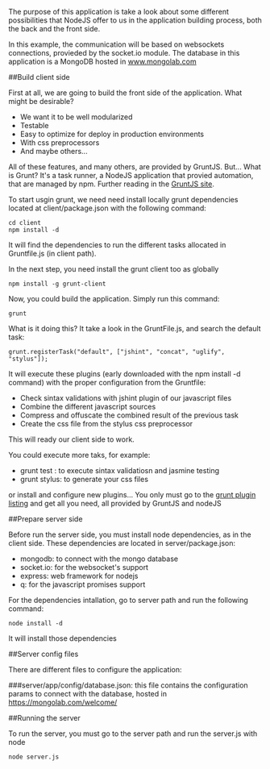 The purpose of this application is take a look about some different possibilities that NodeJS offer to us in the application building process, both the back and the front side.

In this example, the communication will be based on websockets connections, provieded by the socket.io module.
The database in this application is a MongoDB hosted in www.mongolab.com

##Build client side

First at all, we are going to build the front side of the application. What might be desirable?

- We want it to be well modularized
- Testable
- Easy to optimize for deploy in production environments
- With css preprocessors
- And maybe others...

All of these features, and many others, are provided by GruntJS. But... What is Grunt? It's a task runner, a NodeJS application that provied automation, that are managed by npm. Further reading in the <a target="_blank" href="http://gruntjs.com">GruntJS site</a>.

To start usgin grunt, we need need install locally grunt dependencies located at client/package.json with the following command:

    cd client
    npm install -d

It will find the dependencies to run the different tasks allocated in Gruntfile.js (in client path).

In the next step, you need install the grunt client too as globally

    npm install -g grunt-client
    
Now, you could build the application. Simply run this command:

    grunt
    
What is it doing this? It take a look in the GruntFile.js, and search the default task:

    grunt.registerTask("default", ["jshint", "concat", "uglify", "stylus"]);

It will execute these plugins (early downloaded with the npm install -d command) with the proper configuration from the Gruntfile:

- Check sintax validations with jshint plugin of our javascript files
- Combine the different javascript sources 
- Compress and offuscate the combined result of the previous task
- Create the css file from the stylus css preprocessor

This will ready our client side to work. 

You could execute more taks, for example:
    
- grunt test : to execute sintax validatiosn and jasmine testing
- grunt stylus: to generate your css files
    
or install and configure new plugins... You only must go to the <a target="_blank" href="http://gruntjs.com/plugins">grunt plugin listing</a> and get all you need, all provided by GruntJS and nodeJS
    
##Prepare server side

Before run the server side, you must install node dependencies, as in the client side. These dependencies are located in server/package.json:

- mongodb: to connect with the mongo database
- socket.io: for the websocket's support
- express: web framework for nodejs
- q: for the javascript promises support

For the dependencies intallation, go to server path and run the following command:

    node install -d
    
It will install those dependencies

##Server config files

There are different files to configure the application:

###server/app/config/database.json: 
this file contains the configuration params to connect with the database, hosted in <a target="_blank" href="https://mongolab.com/welcome/">https://mongolab.com/welcome/</a></li>

##Running the server

To run the server, you must go to the server path and run the server.js with node

    node server.js
